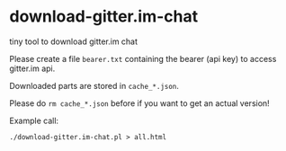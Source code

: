 # download-gitter.im-chat
tiny tool to download gitter.im chat

Please create a file `bearer.txt` containing the bearer (api key) to access gitter.im api.

Downloaded parts are stored in `cache_*.json`. 

Please do `rm cache_*.json` before if you want to get an actual version!

Example call: 

```
./download-gitter.im-chat.pl > all.html
```

